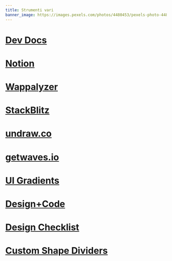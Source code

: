 ```yaml
---
title: Strumenti vari
banner_image: https://images.pexels.com/photos/4480453/pexels-photo-4480453.jpeg?auto=compress&cs=tinysrgb&dpr=2&h=750&w=1260
---
```


# [Dev Docs](https://devdocs.io/)

# [Notion](https://notion.so)

# [Wappalyzer](https://www.wappalyzer.com/)

# [StackBlitz](https://stackblitz.com/)

# [undraw.co](https://undraw.co/illustrations)

# [getwaves.io](https://getwaves.io/)

# [UI Gradients](https://uigradients.com/)

# [Design+Code](https://designcode.io/)

# [Design Checklist](https://checklist.design/)

# [Custom Shape Dividers](http://s.muz.li/YWRhMGNlNTIw)

